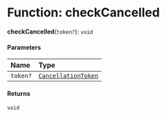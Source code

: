 # Function: checkCancelled

**checkCancelled**(`token?`): `void`

#### Parameters

| Name | Type |
| :------ | :------ |
| `token?` | [`CancellationToken`](/en/auto-docs/editor/interfaces/CancellationToken-1.md) |

#### Returns

`void`
